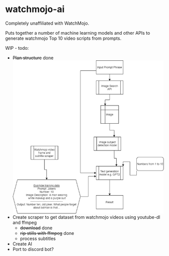 # watchmojo-ai
Completely unaffiliated with WatchMojo.

Puts together a number of machine learning models and other APIs to generate watchmojo Top 10 video scripts from prompts.

WIP - todo:

- ~~Plan structure~~ done   
![a flowchart showing the ai plan](plan.png "Plan")
- Create scraper to get dataset from watchmojo videos using youtube-dl and ffmpeg
  - ~~download~~ done
  - ~~rip stills with ffmpeg~~ done  
  - process subtitles
- Create AI
- Port to discord bot?
